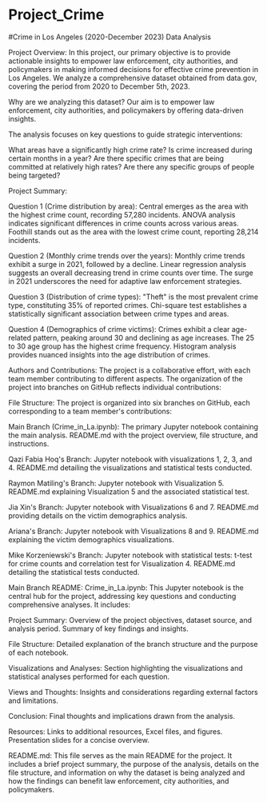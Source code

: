 # Project_Crime
#Crime in Los Angeles (2020-December 2023) Data Analysis

Project Overview:
In this project, our primary objective is to provide actionable insights to empower law enforcement, city authorities, and policymakers in making informed decisions for effective crime prevention in Los Angeles. We analyze a comprehensive dataset obtained from data.gov, covering the period from 2020 to December 5th, 2023.


Why are we analyzing this dataset?
Our aim is to empower law enforcement, city authorities, and policymakers by offering data-driven insights. 

The analysis focuses on key questions to guide strategic interventions:


What areas have a significantly high crime rate?
Is crime increased during certain months in a year?
Are there specific crimes that are being committed at relatively high rates?
Are there any specific groups of people being targeted?



Project Summary:


Question 1 (Crime distribution by area):
Central emerges as the area with the highest crime count, recording 57,280 incidents.
ANOVA analysis indicates significant differences in crime counts across various areas.
Foothill stands out as the area with the lowest crime count, reporting 28,214 incidents.

Question 2 (Monthly crime trends over the years):
Monthly crime trends exhibit a surge in 2021, followed by a decline.
Linear regression analysis suggests an overall decreasing trend in crime counts over time.
The surge in 2021 underscores the need for adaptive law enforcement strategies.

Question 3 (Distribution of crime types):
"Theft" is the most prevalent crime type, constituting 35% of reported crimes.
Chi-square test establishes a statistically significant association between crime types and areas.

Question 4 (Demographics of crime victims):
Crimes exhibit a clear age-related pattern, peaking around 30 and declining as age increases.
The 25 to 30 age group has the highest crime frequency.
Histogram analysis provides nuanced insights into the age distribution of crimes.


Authors and Contributions:
The project is a collaborative effort, with each team member contributing to different aspects. The organization of the project into branches on GitHub reflects individual contributions:

File Structure:
The project is organized into six branches on GitHub, each corresponding to a team member's contributions:

Main Branch (Crime_in_La.ipynb):
The primary Jupyter notebook containing the main analysis.
README.md with the project overview, file structure, and instructions.

Qazi Fabia Hoq's Branch:
Jupyter notebook with visualizations 1, 2, 3, and 4.
README.md detailing the visualizations and statistical tests conducted.

Raymon Matiling's Branch:
Jupyter notebook with Visualization 5.
README.md explaining Visualization 5 and the associated statistical test.

Jia Xin's Branch:
Jupyter notebook with Visualizations 6 and 7.
README.md providing details on the victim demographics analysis.

Ariana's Branch:
Jupyter notebook with Visualizations 8 and 9.
README.md explaining the victim demographics visualizations.

Mike Korzeniewski's Branch:
Jupyter notebook with statistical tests: t-test for crime counts and correlation test for Visualization 4.
README.md detailing the statistical tests conducted.

Main Branch README:
Crime_in_La.ipynb:
This Jupyter notebook is the central hub for the project, addressing key questions and conducting comprehensive analyses.
It includes:

Project Summary:
Overview of the project objectives, dataset source, and analysis period.
Summary of key findings and insights.

File Structure:
Detailed explanation of the branch structure and the purpose of each notebook.

Visualizations and Analyses:
Section highlighting the visualizations and statistical analyses performed for each question.

Views and Thoughts:
Insights and considerations regarding external factors and limitations.

Conclusion:
Final thoughts and implications drawn from the analysis.

Resources:
Links to additional resources, Excel files, and figures.
Presentation slides for a concise overview.

README.md:
This file serves as the main README for the project.
It includes a brief project summary, the purpose of the analysis, details on the file structure, and information on why the dataset is being analyzed and how the findings can benefit law enforcement, city authorities, and policymakers.
